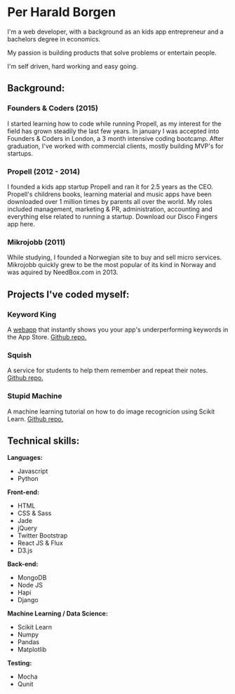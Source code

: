 # Per Harald Borgen
I'm a web developer, with a background as an kids app entrepreneur and a bachelors degree in economics.

My passion is building products that solve problems or entertain people.

I'm self driven, hard working and easy going.

## Background:

### Founders & Coders (2015)
I started learning how to code while running Propell, as my interest for the field has grown steadily the last few years. In january I was accepted into Founders & Coders in London, a 3 month intensive coding bootcamp. After graduation, I've worked with commercial clients, mostly building MVP's for startups.

### Propell (2012 - 2014)
I founded a kids app startup Propell and ran it for 2.5 years as the CEO. Propell's childrens books, learning material and music apps have been downloaded over 1 million times by parents all over the world. My roles included management, marketing & PR, administration, accounting and everything else related to running a startup. Download our Disco Fingers app here.

### Mikrojobb (2011)
While studying, I founded a Norwegian site to buy and sell micro services. Mikrojobb quickly grew to be the most popular of its kind in Norway and was aquired by NeedBox.com in 2013.


## Projects I've coded myself:

### Keyword King

A [webapp](http://www.keywordking.co/) that instantly shows you your app's underperforming keywords in the App Store. [Github repo.](https://github.com/foundry-matrix/CrapWords)

### Squish

A service for students to help them remember and repeat their notes. [Github repo.](https://github.com/pajoa/pajoa-the-chimp)

### Stupid Machine

A machine learning tutorial on how to do image recognicion using Scikit Learn. [Github repo.](https://github.com/perborgen/StupidMachine) 

## Technical skills:

**Languages:**
* Javascript
* Python 

**Front-end:**
* HTML
* CSS & Sass
* Jade
* jQuery
* Twitter Bootstrap
* React JS & Flux
* D3.js

**Back-end:**
* MongoDB
* Node JS
* Hapi
* Django

**Machine Learning / Data Science:**
* Scikit Learn
* Numpy
* Pandas
* Matplotlib

**Testing:**
* Mocha
* Qunit



